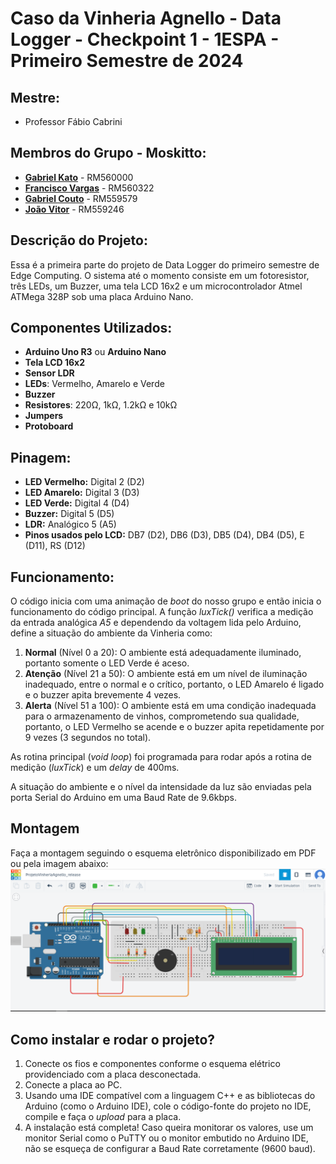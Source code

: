 # Caso da Vinheria Agnello - Data Logger - Checkpoint 1 - 1ESPA - Primeiro Semestre de 2024

## Mestre: 
- Professor Fábio Cabrini
## Membros do Grupo - **Moskitto**:
- [**Gabriel Kato**](https://github.com/kato8088) - RM560000
- [**Francisco Vargas**](https://github.com/Franciscov25) - RM560322
- [**Gabriel Couto**](https://github.com/rouri404) - RM559579
- [**João Vitor**](https://github.com/joaomatosq) - RM559246

## Descrição do Projeto:
Essa é a primeira parte do projeto de Data Logger do primeiro semestre de Edge Computing. O sistema até o momento consiste em um fotoresistor, três LEDs, um Buzzer, uma tela LCD 16x2 e um microcontrolador Atmel ATMega 328P sob uma placa Arduino Nano.

## Componentes Utilizados:
- **Arduino Uno R3** ou **Arduino Nano**
- **Tela LCD 16x2**
- **Sensor LDR**
- **LEDs**: Vermelho, Amarelo e Verde
- **Buzzer**
- **Resistores**: 220Ω, 1kΩ, 1.2kΩ e 10kΩ
- **Jumpers**
- **Protoboard**

## Pinagem:
- **LED Vermelho:** Digital 2 (D2)
- **LED Amarelo:** Digital 3 (D3)
- **LED Verde:** Digital 4 (D4)
- **Buzzer:** Digital 5 (D5)
- **LDR:** Analógico 5 (A5)
- **Pinos usados pelo LCD:** DB7 (D2), DB6 (D3), DB5 (D4), DB4 (D5), E (D11), RS (D12)

## Funcionamento:
O código inicia com uma animação de *boot* do nosso grupo e então inicia o funcionamento do código principal. A função *luxTick()* verifica a medição da entrada analógica *A5* e dependendo da voltagem lida pelo Arduino, define a situação do ambiente da Vinheria como:
1. **Normal** (Nível 0 a 20): O ambiente está adequadamente iluminado, portanto somente o LED Verde é aceso.
2. **Atenção** (Nível 21 a 50): O ambiente está em um nível de iluminação inadequado, entre o normal e o crítico, portanto, o LED Amarelo é ligado e o buzzer apita brevemente 4 vezes.
3. **Alerta** (Nível 51 a 100): O ambiente está em uma condição inadequada para o armazenamento de vinhos, comprometendo sua qualidade, portanto, o LED Vermelho se acende e o buzzer apita repetidamente por 9 vezes (3 segundos no total).

As rotina principal (*void loop*) foi programada para rodar após a rotina de medição (*luxTick*) e um *delay* de 400ms.

A situação do ambiente e o nível da intensidade da luz são enviadas pela porta Serial do Arduino em uma Baud Rate de 9.6kbps.

## Montagem
Faça a montagem seguindo o esquema eletrônico disponibilizado em PDF ou pela imagem abaixo:
![Alt text](./ProjetoVinheria_release.png "Montagem Eletrônica")

## Como instalar e rodar o projeto?
1. Conecte os fios e componentes conforme o esquema elétrico providenciado com a placa desconectada.
2. Conecte a placa ao PC.
3. Usando uma IDE compatível com a linguagem C++ e as bibliotecas do Arduino (como o Arduino IDE), cole o código-fonte do projeto no IDE, compile e faça o *upload* para a placa.
4. A instalação está completa! Caso queira monitorar os valores, use um monitor Serial como o PuTTY ou o monitor embutido no Arduino IDE, não se esqueça de configurar a Baud Rate corretamente (9600 baud).